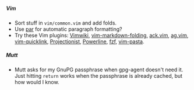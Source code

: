 ##### Vim
* Sort stuff in `vim/common.vim` and add folds.
* Use [par](http://vimcasts.org/episodes/formatting-text-with-par/) for automatic
  paragraph formatting?
* Try these Vim plugins:
  [Vimwiki](https://github.com/vimwiki/vimwiki),
  [vim-markdown-folding](https://github.com/nelstrom/vim-markdown-folding),
  [ack.vim](https://github.com/mileszs/ack.vim),
  [ag.vim](https://github.com/rking/ag.vim),
  [vim-quicklink](https://github.com/christoomey/vim-quicklink),
  [Projectionist](https://github.com/tpope/vim-projectionist),
  [Powerline](https://github.com/powerline/powerline),
  [fzf](https://github.com/junegunn/fzf),
  [vim-pasta](https://github.com/sickill/vim-pasta).

##### Mutt
* Mutt asks for my GnuPG passphrase when gpg-agent doesn't need it.  Just hitting `return`
  works when the passphrase is already cached, but how would I know.

<!-- vim: set tw=90 sts=-1 sw=4 et: -->
